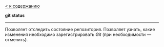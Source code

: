 [< к содержанию](./readme.md)

**git status**

---
 Позволяет отследить состояние репозитория. Позволяет узнать, какие изменения необходимо зарегистрировать *Git* (при необходимости — отменить).